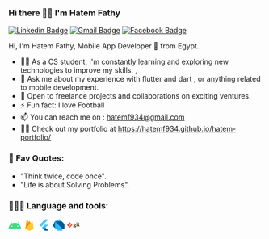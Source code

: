  ### Hi there 👋🏻 I'm Hatem Fathy

[![Linkedin Badge](https://img.shields.io/badge/HatemFathy-30302f?style=flat&logo=linkedin&logoColor=white)](https://www.linkedin.com/in/hatem-fathy-92002a369/)
[![Gmail Badge](https://img.shields.io/badge/hatemf934@gmail.com-30302f?style=flat&logo=Gmail&logoColor=red)](mailto:hatemf934@gmail.com)
[![Facebook Badge](https://img.shields.io/badge/HatemFathy-30302f?style=flat&logo=facebook)](https://www.facebook.com/profile.php?id=100015178184191)



Hi, I'm Hatem Fathy, Mobile App Developer 🚀 from Egypt.
- 👨‍💻 As a CS student, I'm constantly learning and exploring new technologies to improve my skills. ,
- 💬 Ask me about my experience with flutter and dart , or anything related to mobile development.
- 💼 Open to freelance projects and collaborations on exciting ventures.
- ⚡ Fun fact: I love Football 
- 📫 You can reach me on : hatemf934@gmail.com
- 👨‍💻 Check out my portfolio at https://hatemf934.github.io/hatem-portfolio/

### 💎 Fav Quotes: 
- "Think twice, code once". 
- "Life is about Solving Problems".

### 👨🏻‍💻 Language and tools: 
<img height="25" src="https://raw.githubusercontent.com/github/explore/80688e429a7d4ef2fca1e82350fe8e3517d3494d/topics/android/android.png"></img>
<img height="25" src="https://raw.githubusercontent.com/github/explore/80688e429a7d4ef2fca1e82350fe8e3517d3494d/topics/firebase/firebase.png"></img>
<img height="25" src="https://raw.githubusercontent.com/github/explore/80688e429a7d4ef2fca1e82350fe8e3517d3494d/topics/flutter/flutter.png"></img>
<img height="25" src="https://raw.githubusercontent.com/github/explore/80688e429a7d4ef2fca1e82350fe8e3517d3494d/topics/dart/dart.png"></img>
<img height="25" src="https://raw.githubusercontent.com/github/explore/80688e429a7d4ef2fca1e82350fe8e3517d3494d/topics/git/git.png"></img>


<!--
[![trophy](https://github-profile-trophy.vercel.app/?username=youssefguba&theme=onedark)](https://github.com/ryo-ma/github-profile-trophy)


  <img align="center" src="https://github-readme-stats.vercel.app/api?username=Youssefguba&count_private=true&show_icons=true&theme=radical&hide_border=false" />
</a> 
<a href="https://github.com/Youssefguba/">
  <img align="center" src="https://github-readme-stats.vercel.app/api/top-langs/?username=Youssefguba&layout=compact&theme=radical&hide_border=false" />
</a>
  
<!--
**Youssefguba/Youssefguba** is a ✨ _special_ ✨ repository because its `README.md` (this file) appears on your GitHub profile.
-->
